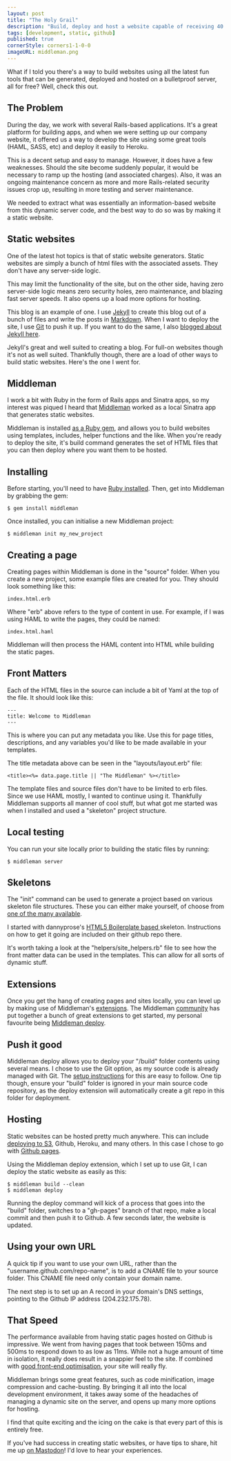 ```yaml
---
layout: post
title: "The Holy Grail"
description: "Build, deploy and host a website capable of receiving 40 million+ hits per day. For free."
tags: [development, static, github]
published: true
cornerStyle: corners1-1-0-0
imageURL: middleman.png
---
```


What if I told you there's a way to build websites using all the latest fun tools that can be generated, deployed and hosted on a bulletproof server, all for free? Well, check this out.

## The Problem

During the day, we work with several Rails-based applications. It's a great platform for building apps, and when we were setting up our company website, it offered us a way to develop the site using some great tools (HAML, SASS, etc) and deploy it easily to Heroku.

This is a decent setup and easy to manage. However, it does have a few weaknesses. Should the site become suddenly popular, it would be necessary to ramp up the hosting (and associated charges). Also, it was an ongoing maintenance concern as more and more Rails-related security issues crop up, resulting in more testing and server maintenance.

We needed to extract what was essentially an information-based website from this dynamic server code, and the best way to do so was by making it a static website.

## Static websites

One of the latest hot topics is that of static website generators. Static websites are simply a bunch of html files with the associated assets. They don't have any server-side logic.

This may limit the functionality of the site, but on the other side, having zero server-side logic means zero security holes, zero maintenance, and blazing fast server speeds. It also opens up a load more options for hosting.

This blog is an example of one. I use [Jekyll](http://jekyllrb.com/) to create this blog out of a bunch of files and write the posts in [Markdown](http://daringfireball.net/projects/markdown/). When I want to deploy the site, I use [Git](http://git-scm.com/) to push it up. If you want to do the same, I also [blogged about Jekyll here](/blog/jekyll-github-pages/).

Jekyll's great and well suited to creating a blog. For full-on websites though it's not as well suited. Thankfully though, there are a load of other ways to build static websites. Here's the one I went for.

## Middleman

I work a bit with Ruby in the form of Rails apps and Sinatra apps, so my interest was piqued I heard that [Middleman](http://middlemanapp.com/) worked as a local Sinatra app that generates static websites.

Middleman is installed [as a Ruby gem](https://rubygems.org/gems/middleman), and allows you to build websites using templates, includes, helper functions and the like. When you're ready to deploy the site, it's build command generates the set of HTML files that you can then deploy where you want them to be hosted.

## Installing

Before starting, you'll need to have [Ruby installed](http://ruby.about.com/od/tutorials/a/installruby.htm). Then, get into Middleman by grabbing the gem:

    $ gem install middleman

Once installed, you can initialise a new Middleman project:

    $ middleman init my_new_project

## Creating a page

Creating pages within Middleman is done in the "source" folder. When you create a new project, some example files are created for you. They should look something like this:

    index.html.erb

Where "erb" above refers to the type of content in use. For example, if I was using HAML to write the pages, they could be named:

    index.html.haml

Middleman will then process the HAML content into HTML while building the static pages.

## Front Matters

Each of the HTML files in the source can include a bit of Yaml at the top of the file. It should look like this:

    ---
    title: Welcome to Middleman
    ---

This is where you can put any metadata you like. Use this for page titles, descriptions, and any variables you'd like to be made available in your templates.

The title metadata above can be seen in the "layouts/layout.erb" file:

    <title><%= data.page.title || "The Middleman" %></title>

The template files and source files don't have to be limited to erb files. Since we use HAML mostly, I wanted to continue using it. Thankfully Middleman supports all manner of cool stuff, but what got me started was when I installed and used a "skeleton" project structure.

## Local testing

You can run your site locally prior to building the static files by running:

    $ middleman server

## Skeletons

The "init" command can be used to generate a project based on various skeleton file structures. These you can either make yourself, of choose from [one of the many available](http://middlemanapp.com/community/3rd-party-project-templates/).

I started with dannyprose's [HTML5 Boilerplate based ](https://github.com/dannyprose/Middleman-HTML5BP-HAML) skeleton. Instructions on how to get it going are included on their github repo there.

It's worth taking a look at the "helpers/site_helpers.rb" file to see how the front matter data can be used in the templates. This can allow for all sorts of dynamic stuff.

## Extensions

Once you get the hang of creating pages and sites locally, you can level up by making use of Middleman's [extensions](http://middlemanapp.com/advanced/custom/). The Middleman [community](http://middlemanapp.com/community/3rd-party-extensions/) has put together a bunch of great extensions to get started, my personal favourite being [Middleman deploy](http://tvaughan.github.com/middleman-deploy/).

## Push it good

Middleman deploy allows you to deploy your "/build" folder contents using several means. I chose to use the Git option, as my source code is already managed with Git. The [setup instructions](http://tvaughan.github.com/middleman-deploy/) for this are easy to follow. One tip though, ensure your "build" folder is ignored in your main source code repository, as the deploy extension will automatically create a git repo in this folder for deployment.

## Hosting

Static websites can be hosted pretty much anywhere. This can include [deploying to S3](http://www.yearofmoo.com/2012/10/launch-a-static-website-with-simple-s3.html), Github, Heroku, and many others. In this case I chose to go with [Github pages](http://pages.github.com/).

Using the Middleman deploy extension, which I set up to use Git, I can deploy the static website as easily as this:

    $ middleman build --clean
    $ middleman deploy

Running the deploy command will kick of a process that goes into the "build" folder, switches to a "gh-pages" branch of that repo, make a local commit and then push it to Github. A few seconds later, the website is updated.

## Using your own URL

A quick tip if you want to use your own URL, rather than the "username.github.com/repo-name", is to add a CNAME file to your source folder. This CNAME file need only contain your domain name.

The next step is to set up an A record in your domain's DNS settings, pointing to the Github IP address (204.232.175.78).

## That Speed

The performance available from having static pages hosted on Github is impressive. We went from having pages that took between 150ms and 500ms to respond down to as low as 11ms. While not a huge amount of time in isolation, it really does result in a snappier feel to the site. If combined with [good front-end optimisation](/blog/designing-for-speed/), your site will really fly.

Middleman brings some great features, such as code minification, image compression and cache-busting. By bringing it all into the local development environment, it takes away some of the headaches of managing a dynamic site on the server, and opens up many more options for hosting.

I find that quite exciting and the icing on the cake is that every part of this is entirely free.

If you've had success in creating static websites, or have tips to share, hit me up [on Mastodon](https://mastodon.ie/@donovanh)! I'd love to hear your experiences.

